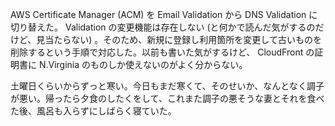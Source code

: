 AWS Certificate Manager (ACM) を Email Validation から DNS Validation に切り替えた。 Validation の変更機能は存在しない (と何かで読んだ気がするのだけど、見当たらない) 。そのため、新規に登録し利用箇所を変更して古いものを削除するという手順で対応した。以前も書いた気がするけど、 CloudFront の証明書に N.Virginia のものしか使えないのがよく分からない。

土曜日くらいからずっと寒い。今日もまだ寒くて、そのせいか、なんとなく調子が悪い。帰ったら夕食のしたくをして、これまた調子の悪そうな妻とそれを食べた後、風呂も入らずにしばらく寝ていた。
